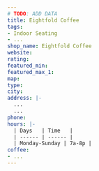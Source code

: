 ```yaml
---
# TODO: ADD DATA
title: Eightfold Coffee
tags:
- Indoor Seating
- ...
shop_name: Eightfold Coffee
website:
rating:
featured_min:
featured_max_1:
map:
type:
city:
address: |-
  ...
  ...
phone:
hours: |-
  | Days   | Time   |
  | ------ | ------ |
  | Monday-Sunday | 7a-8p |
coffee:
- ...
---
```

